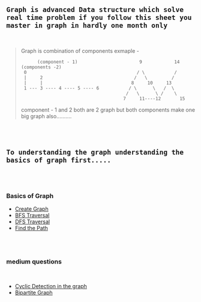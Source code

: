 ## `Graph is advanced Data structure which solve real time problem if you follow this sheet you master in graph in hardly one month only`
<br>

>Graph is combination of components
>exmaple -
>      
>           (component - 1)                       9            14   (components -2)
>      0                                         / \           /
>      |     2                                  /   \         /
>      |     |                                 8     10     13 
>      1 --- 3 ---- 4 ---- 5 ---- 6           / \      \   /  \
>                                            /   \      \ /    \
>                                           7     11----12       15                        
>
> component - 1 and 2 both are 2 graph but both components make one big graph also..........

<br><br>


## `To understanding the graph understanding the basics of graph first.....`

<br><br>

### Basics of Graph 
- [Create Graph](https://github.com/ji-kapil/DSA-Questions/blob/main/Data-Structure/Graph/CreateGraph.java)
- [BFS Traversal](https://github.com/ji-kapil/DSA-Questions/blob/main/Data-Structure/Graph/BFS.java)
- [DFS Traversal](https://github.com/ji-kapil/DSA-Questions/blob/main/Data-Structure/Graph/DFS.java)
- [Find the Path](https://github.com/ji-kapil/DSA-Questions/blob/main/Data-Structure/Graph/FindPath.java)

<br><br>

### medium questions

<br>

- [Cyclic Detection in the graph](https://github.com/ji-kapil/DSA-Questions/blob/main/Data-Structure/CyclicDetection.java)
- [Bipartite Graph](https://github.com/ji-kapil/DSA-Questions/blob/main/Data-Structure/Bipartite.java)


